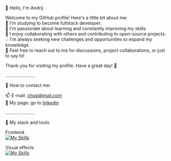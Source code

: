 👋 Hello, I'm Andrij<br>

Welcome to my GitHub profile! Here's a little bit about me:<br>
🔭 I'm studying to become fullstack developer.<br>
🌱 I'm passionate about learning and constantly improving my skills.<br>
👯 I enjoy collaborating with others and contributing to open-source projects.<br>
💡 I'm always seeking new challenges and opportunities to expand my knowledge.<br>
💬 Feel free to reach out to me for discussions, project collaborations, or just to say hi!<br>

Thank you for visiting my profile. Have a great day! 🌟<br>


.......................

🤝 How to contact me:<br>

📫 E-mail: chusi@mail.com<br>
💬 My page: go to [linkedin](https://www.linkedin.com/in/andrijcsuhran/)<br>

.......................

🧠 My stack and tools<br>

Frontend<br>
[![My Skills](https://skillicons.dev/icons?i=js,html,css,bootstrap,github,vscode,webflow,wordpress,react,nodejs&perline=5)](https://skillicons.dev)

Visual effects<br>
[![My Skills](https://skillicons.dev/icons?i=ai,figma,ps)](https://skillicons.dev)


<!--
**fairycreator/fairycreator** is a ✨ _special_ ✨ repository because its `README.md` (this file) appears on your GitHub profile.

Here are some ideas to get you started:

- 🔭 I’m currently working on ...
- 🌱 I’m currently learning ...
- 👯 I’m looking to collaborate on ...
- 🤔 I’m looking for help with ...
- 💬 Ask me about ...
- 📫 How to reach me: ...
- 😄 Pronouns: ...
- ⚡ Fun fact: ...
-->
